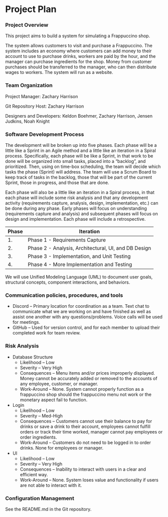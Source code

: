 # Project Plan

### Project Overview

This project aims to build a system for simulating a Frappuccino shop.

The system allows customers to visit and purchase a Frappuccino. The system includes an economy where customers can add money to their account to use to purchase drinks, workers are paid by the hour, and the manager can purchase ingredients for the shop. Money from customer purchases should be transferred to the manager, who can then distribute wages to workers. The system will run as a website.

### Team Organization

Project Manager: Zachary Harrison

Git Repository Host: Zachary Harrison

Designers and Developers: Keldon Boehmer, Zachary Harrison, Jensen Judkins, Noah Knight 

### Software Development Process

The development will be broken up into five phases.  Each phase will be a little like a Sprint in an Agile method and a little like an iteration in a Spiral process.  Specifically, each phase will be like a Sprint, in that work to be done will be organized into small tasks, placed into a “backlog”, and prioritized. Then, using on time-box scheduling, the team will decide which tasks the phase (Sprint) will address. The team will use a Scrum Board to keep track of tasks in the backlog, those that will be part of the current Sprint, those in progress, and those that are done.

Each phase will also be a little like an iteration in a Spiral process, in that each phase will include some risk analysis and that any development activity (requirements capture, analysis, design, implementation, etc.) can be done during any phase. Early phases will focus on understanding (requirements capture and analysis) and subsequent phases will focus on design and implementation.  Each phase will include a retrospective.

| Phase | Iteration                                            |
| ----- | ---------------------------------------------------- |
| 1.    | Phase 1 - Requirements Capture                       |
| 2.    | Phase 2 - Analysis, Architectural, UI, and DB Design |
| 3.    | Phase 3 - Implementation, and Unit Testing           |
| 4.    | Phase 4 - More Implementation and Testing            |

We will use Unified Modeling Language (UML) to document user goals, structural concepts, component interactions, and behaviors.

### Communication policies, procedures, and tools

- Discord – Primary location for coordination as a team. Text chat to communicate what we are working on and have finished as well as assist one another with any questions/problems. Voice calls will be used for meetings. 
- GitHub – Used for version control, and for each member to upload their completed work for team review.

### Risk Analysis

- Database Structure
  - Likelihood – Low
  - Severity – Very High
  - Consequences –  Menu items and/or prices improperly displayed. Money cannot be accurately added or removed to the accounts of any employee, customer, or manager.
  - Work-Around – None. System cannot properly function as a frappuccino shop should the frappuccino menu not work or the monetary aspect fail to function. 
- Login
  - Likelihood – Low
  - Severity – Med-High
  - Consequences – Customers cannot use their balance to pay for drinks or save a drink to their account, employees cannot fulfill orders or track their time worked, manager cannot pay employees or order ingredients.
  - Work-Around – Customers do not need to be logged in to order drinks. None for employees or manager.
- UI
  - Likelihood –  Low
  - Severity – Very High
  - Consequences – Inability to interact with users in a clear and efficient way.
  - Work-Around – None. System loses value and functionality if users are not able to
    interact with it.

### Configuration Management

See the README.md in the Git repository.
